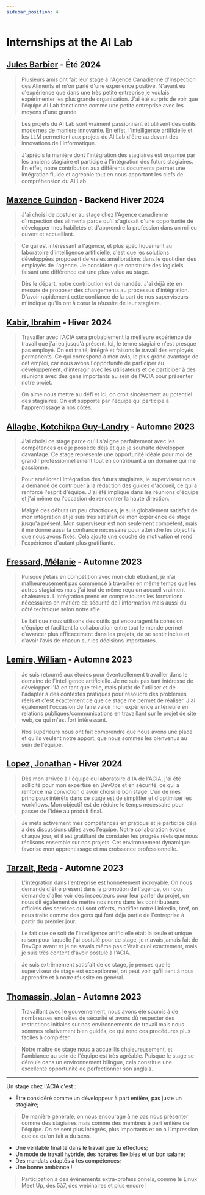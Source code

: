 ```yaml
---
sidebar_position: 4
---
```


# Internships at the AI Lab

## [Jules Barbier](https://www.linkedin.com/in/jules-barbier-bordere/) - Été 2024
>Plusieurs amis ont fait leur stage à l'Agence Canadienne d'Inspection des
>Aliments et m'on parlé d'une expérience positive. N'ayant eu d'expérience que
>dans une très petite entreprise je voulais expérimenter les plus grande
>organisation. J'ai été surpris de voir que l'équipe AI Lab fonctionne comme une
>petite entreprise avec les moyens d'une grande.
<!-- Ligne vide pour séparer les citations -->
>Les projets du AI Lab sont vraiment passionnant et utilisent des outils
>modernes de manière innovante. En effet, l'intelligence artificielle et les LLM
>permettent aux projets du AI Lab d'être au devant des innovations de
>l'informatique.
<!-- Ligne vide pour séparer les citations -->
>J'aprécis la manière dont l'intégration des stagiaires est organisé par les
>anciens stagiaire et participe à l'intégration des futurs stagiaires. En effet,
>notre contribution aux différents documents permet une intégration fluide et
>agréable tout en nous apportant les clefs de compréhension du AI Lab

## [Maxence Guindon](https://www.linkedin.com/in/maxenceguindon) - Backend Hiver 2024
>
> J'ai choisi de postuler au stage chez l'Agence canadienne d'inspection des
> aliments parce qu'il s'agissait d'une opportunité de développer mes habiletés
> et d'apprendre la profession dans un milieu ouvert et accueillant.
<!-- Ligne vide pour séparer les citations -->
> Ce qui est intéressant à l'agence, et plus spécifiquement au laboratoire
> d'intelligence artificielle, c'est que les solutions développées proposent de
> vraies améliorations dans le quotidien des employés de l'agence. Je considère
> que construire des logiciels faisant une différence est une plus-value au
> stage.
<!-- Ligne vide pour séparer les citations -->
> Dès le départ, notre contribution est demandée. J'ai déjà été en mesure de
> proposer des changements au processus d'intégration. D'avoir rapidement cette
> confiance de la part de nos superviseurs m'indique qu'ils ont à cœur la
> réussite de leur stagiaire.

## [Kabir, Ibrahim](https://www.linkedin.com/in/ibrahimkabir/) - Hiver 2024
>
> Travailler avec l'ACIA sera probablement la meilleure expérience de travail
> que j'ai eu jusqu'à présent. Ici, le terme stagiaire n'est presque pas
> employé. On est traité, intégré et faisons le travail des employés permanents.
> Ce qui correspond à mon avis, le plus grand avantage de cet emploi, car nous
> avons l'opportunité de participer au développement, d'interagir avec les
> utilisateurs et de participer à des réunions avec des gens importants au sein
> de l'ACIA pour présenter notre projet.
<!-- Ligne vide pour séparer les citations -->
> On aime nous mettre au défi et ici, on croit sincèrement au potentiel des
> stagiaires. On est supporté par l'équipe qui participe à l'apprentissage à nos
> côtés.

## [Allagbe, Kotchikpa Guy-Landry](https://www.linkedin.com/in/guy-landry-allagbe/) - Automne 2023
>
> J'ai choisi ce stage parce qu'il s'aligne parfaitement avec les compétences
> que je possède déjà et que je souhaite développer davantage. Ce stage
> représente une opportunité idéale pour moi de grandir professionnellement tout
> en contribuant à un domaine qui me passionne.
<!-- Ligne vide pour séparer les citations -->
> Pour améliorer l'intégration des futurs stagiaires, le superviseur nous a
> demandé de contribuer à la rédaction des guides d'accueil, ce qui a renforcé
> l'esprit d'équipe. J'ai été impliqué dans les réunions d'équipe et j'ai même
> eu l'occasion de rencontrer la haute direction.
<!-- Ligne vide pour séparer les citations -->
> Malgré des débuts un peu chaotiques, je suis globalement satisfait de mon
> intégration et je suis très satisfait de mon expérience de stage jusqu'à
> présent. Mon superviseur est non seulement compétent, mais il me donne aussi
> la confiance nécessaire pour atteindre les objectifs que nous avons fixés.
> Cela ajoute une couche de motivation et rend l'expérience d'autant plus
> gratifiante.

## [Fressard, Mélanie](https://www.linkedin.com/in/melanie-fressard/) -  Automne 2023
>
> Puisque j'étais en compétition avec mon club étudiant, je n'ai malheureusement
> pas commencé à travailler en même temps que les autres stagiaires mais j'ai
> tout de même reçu un accueil vraiment chaleureux. L'intégration prend en
> compte toutes les formations nécessaires en matière de sécurité de
> l'information mais aussi du côté technique selon notre rôle.
<!-- Ligne vide pour séparer les citations -->
> Le fait que nous utilisons des outils qui encouragent la cohésion d’équipe et
> facilitent la collaboration entre tout le monde permet d’avancer plus
> efficacement dans les projets, de se sentir inclus et d’avoir l’avis de chacun
> sur les décisions importantes.

## [Lemire, William](https://www.linkedin.com/in/wlemire/) - Automne 2023
>
> Je suis retourné aux études pour éventuellement travailler dans le domaine de
> l'intelligence artificielle. Je ne suis pas tant intéressé de développer l'IA
> en tant que telle, mais plutôt de l'utiliser et de l'adapter à des contextes
> pratiques pour résoudre des problèmes réels et c'est exactement ce que ce
> stage me permet de réaliser. J'ai également l'occasion de faire valoir mon
> expérience antérieure en relations publiques/communications en travaillant sur
> le projet de site web, ce qui m'est fort intéressant.
<!-- Ligne vide pour séparer les citations -->
> Nos supérieurs nous ont fait comprendre que nous avons une place et qu'ils
> veulent notre apport, que nous sommes les bienvenus au sein de l'équipe.

## [Lopez, Jonathan](https://www.linkedin.com/in/lopez-jonathan/) - Hiver 2024

> Dès mon arrivée à l'équipe du laboratoire d'IA de l'ACIA, j'ai été sollicité
> pour mon expertise en DevOps et en sécurité, ce qui a renforcé ma conviction
> d'avoir choisi le bon stage. L'un de mes principaux intérêts dans ce stage est
> de simplifier et d'optimiser les workflows. Mon objectif est de réduire le
> temps nécessaire pour passer de l'idée au produit final.
<!-- Ligne vide pour séparer les citations -->
> Je mets activement mes compétences en pratique et je participe déjà à des
> discussions utiles avec l'équipe. Notre collaboration évolue chaque jour, et
> il est gratifiant de constater les progrès réels que nous réalisons ensemble
> sur nos projets. Cet environnement dynamique favorise mon apprentissage et ma
> croissance professionnelle.

## [Tarzalt, Reda](https://www.linkedin.com/in/tarzaltreda/) -  Automne 2023
>
> L'intégration dans l'entreprise est honnêtement incroyable. On nous demande
> d'être présent dans la promotion de l'agence, on nous demande d'aller voir des
> inspecteurs pour leur parler du projet, on nous dit également de mettre nos
> noms dans les contributeurs officiels des services qui sont offerts, modifier
> notre Linkedin, bref, on nous traite comme des gens qui font déjà partie de
> l'entreprise à partir du premier jour.
<!-- Ligne vide pour séparer les citations -->
> Le fait que ce soit de l'intelligence artificielle était la seule et unique
> raison pour laquelle j'ai postulé pour ce stage, je n'avais jamais fait de
> DevOps avant et je ne savais même pas c'était quoi exactement, mais je suis
> très content d'avoir postulé à l'ACIA.
<!-- Ligne vide pour séparer les citations -->
> Je suis extrêmement satisfait de ce stage, je penses que le superviseur de
> stage est exceptionnel, on peut voir qu'il tient à nous apprendre et à notre
> réussite en général.

## [Thomassin, Jolan](https://www.linkedin.com/in/jolan-thomassin/) -  Automne 2023
>
> Travaillant avec le gouvernement, nous avons été soumis à de nombreuses
> enquêtes de sécurité et avons dû respecter des restrictions initiales sur nos
> environnements de travail mais nous sommes relativement bien guidés, ce qui
> rend ces procédures plus faciles à compléter.
<!-- Ligne vide pour séparer les citations -->
> Notre maître de stage nous a accueillis chaleureusement, et l'ambiance au sein
> de l'équipe est très agréable. Puisque le stage se déroule dans un
> environnement bilingue, cela constitue une excellente opportunité de
> perfectionner son anglais.

---

Un stage chez l'ACIA c'est :

- Être considéré comme un développeur à part entière, pas juste un stagiaire;

> De manière générale, on nous encourage à ne pas nous présenter comme des
> stagiaires mais comme des membres à part entière de l'équipe. On se sent plus
> intégrés, plus importants et on a l’impression que ce qu’on fait a du sens.

- Une véritable finalité dans le travail que tu effectues;
- Un mode de travail hybride, des horaires flexibles et un bon salaire;
- Des mandats adaptés à tes compétences;
- Une bonne ambiance !

> Participation à des événements extra-professionnels, comme le Linux Meet Up,
> des 5à7, des webinaires et plus encore !
